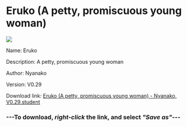# Eruko (A petty, promiscuous young woman)

<img src = "https://raw.githubusercontent.com/Arbiter1223/Daigaku-Gurashi-Custom-Students/master/Students/Files/Eruko%20(A%20petty%2C%20promiscuous%20young%20woman).png">

Name: Eruko

Description: A petty, promiscuous young woman

Author: Nyanako

Version: V0.29

Download link: <a href="https://raw.githubusercontent.com/Arbiter1223/Daigaku-Gurashi-Custom-Students/master/Students/Files/Eruko%20(A%20petty%2C%20promiscuous%20young%20woman)%20-%20Nyanako%2C%20V0.29.student">Eruko (A petty, promiscuous young woman) - Nyanako, V0.29.student</a>

### ---**To download, _right-click_ the link, and select _"Save as"_**---
